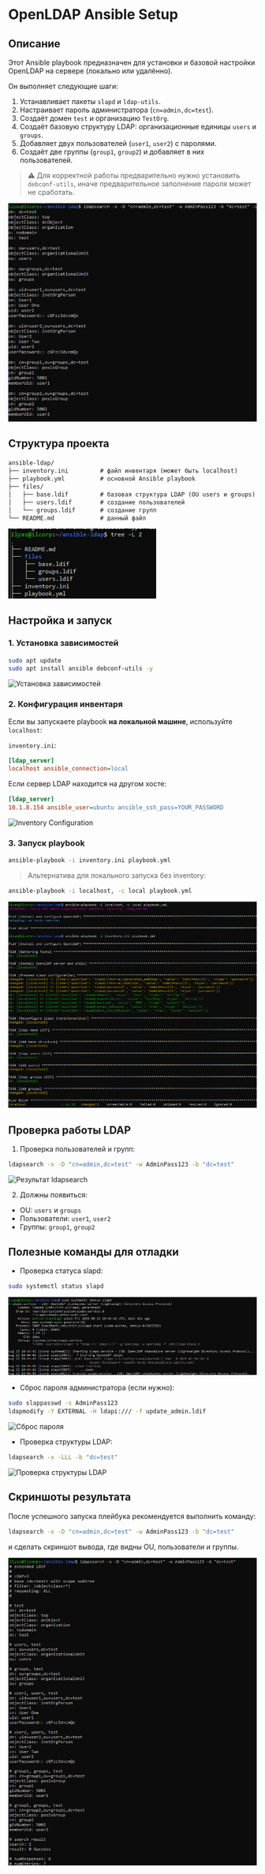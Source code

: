 # OpenLDAP Ansible Setup

## Описание

Этот Ansible playbook предназначен для установки и базовой настройки OpenLDAP на сервере (локально или удалённо).

Он выполняет следующие шаги:

1. Устанавливает пакеты `slapd` и `ldap-utils`.
2. Настраивает пароль администратора (`cn=admin,dc=test`).
3. Создаёт домен `test` и организацию `TestOrg`.
4. Создаёт базовую структуру LDAP: организационные единицы `users` и `groups`.
5. Добавляет двух пользователей (`user1`, `user2`) с паролями.
6. Создаёт две группы (`group1`, `group2`) и добавляет в них пользователей.

> ⚠️ Для корректной работы предварительно нужно установить `debconf-utils`, иначе предварительное заполнение пароля может не сработать.

![Структура LDAP](screenshots/ldap_structure.png)

## Структура проекта

```
ansible-ldap/
├── inventory.ini         # файл инвентаря (может быть localhost)
├── playbook.yml          # основной Ansible playbook
├── files/
│   ├── base.ldif         # базовая структура LDAP (OU users и groups)
│   ├── users.ldif        # создание пользователей
│   └── groups.ldif       # создание групп
└── README.md             # данный файл
```

![Структура проекта](screenshots/project_structure.png)

## Настройка и запуск

### 1. Установка зависимостей

```bash
sudo apt update
sudo apt install ansible debconf-utils -y
```

![Установка зависимостей](screenshots/install_deps.png)

### 2. Конфигурация инвентаря

Если вы запускаете playbook **на локальной машине**, используйте `localhost`:

`inventory.ini`:

```ini
[ldap_server]
localhost ansible_connection=local
```

Если сервер LDAP находится на другом хосте:

```ini
[ldap_server]
10.1.8.154 ansible_user=ubuntu ansible_ssh_pass=YOUR_PASSWORD
```

![Inventory Configuration](screenshots/inventory_config.png)

### 3. Запуск playbook

```bash
ansible-playbook -i inventory.ini playbook.yml
```

> Альтернатива для локального запуска без inventory:

```bash
ansible-playbook -i localhost, -c local playbook.yml
```

![Запуск playbook](screenshots/run_playbook.png)

## Проверка работы LDAP

1. Проверка пользователей и групп:

```bash
ldapsearch -x -D "cn=admin,dc=test" -w AdminPass123 -b "dc=test"
```

![Результат ldapsearch](screenshots/ldapsearch_result.png)

2. Должны появиться:

* OU: `users` и `groups`
* Пользователи: `user1`, `user2`
* Группы: `group1`, `group2`

## Полезные команды для отладки

* Проверка статуса slapd:

```bash
sudo systemctl status slapd
```

![Статус slapd](screenshots/slapd_status.png)

* Сброс пароля администратора (если нужно):

```bash
sudo slappasswd -s AdminPass123
ldapmodify -Y EXTERNAL -H ldapi:/// -f update_admin.ldif
```

![Сброс пароля](screenshots/reset_admin_password.png)

* Проверка структуры LDAP:

```bash
ldapsearch -x -LLL -b "dc=test"
```

![Проверка структуры LDAP](screenshots/check_structure.png)

## Скриншоты результата

После успешного запуска плейбука рекомендуется выполнить команду:

```bash
ldapsearch -x -D "cn=admin,dc=test" -w AdminPass123 -b "dc=test"
```

и сделать скриншот вывода, где видны OU, пользователи и группы.

![Финальный результат](screenshots/final_result.png)
